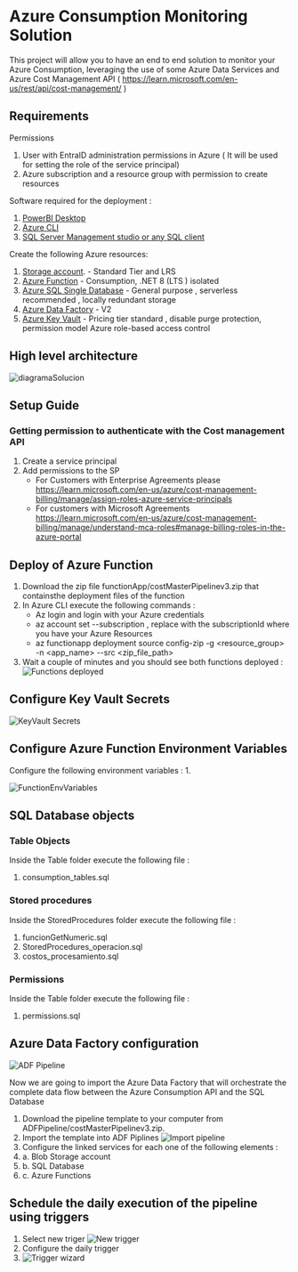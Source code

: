 # Azure Consumption Monitoring Solution

This project will allow you to have an end to end solution to monitor your Azure Consumption, leveraging the use of some Azure Data Services and Azure Cost Management API ( https://learn.microsoft.com/en-us/rest/api/cost-management/ )

## Requirements

Permissions 
1. User with EntraID administration permissions in Azure ( It will be used for setting the role of the service principal)
2. Azure subscription and a resource group with permission to create resources

Software required for the deployment : 
1. [PowerBI Desktop](https://www.microsoft.com/en-us/download/details.aspx?id=58494)
2. [Azure CLI](https://learn.microsoft.com/en-us/cli/azure/install-azure-cli-windows?view=azure-cli-latest&pivots=msi )
3. [SQL Server Management studio or any SQL client](https://learn.microsoft.com/en-us/ssms/install/install)

Create the following Azure resources:
1. [Storage account](https://learn.microsoft.com/en-us/azure/storage/common/storage-account-create?tabs=azure-portal#create-a-storage-account-1).   - Standard Tier and LRS
2. [Azure Function](https://learn.microsoft.com/en-us/azure/azure-functions/functions-create-function-app-portal) - Consumption, .NET 8 (LTS ) isolated
3. [Azure SQL Single Database](https://learn.microsoft.com/en-us/azure/azure-sql/database/single-database-create-quickstart?view=azuresql&tabs=azure-portal) - General purpose , serverless recommended , locally redundant storage
4. [Azure Data Factory](https://learn.microsoft.com/en-us/azure/data-factory/quickstart-create-data-factory) - V2
5. [Azure Key Vault](https://learn.microsoft.com/en-us/azure/key-vault/general/quick-create-portal) - Pricing tier standard , disable purge protection, permission model Azure role-based access control

## High level architecture 

![diagramaSolucion](https://github.com/jugordon/AzureConsumption/blob/main/resources/newCostArchitecture.png) 

## Setup Guide

### Getting permission to authenticate with the Cost management API

1. Create a service principal
2. Add permissions to the SP
   - For Customers with Enterprise Agreements please https://learn.microsoft.com/en-us/azure/cost-management-billing/manage/assign-roles-azure-service-principals
   - For customers with Microsoft Agreements https://learn.microsoft.com/en-us/azure/cost-management-billing/manage/understand-mca-roles#manage-billing-roles-in-the-azure-portal

## Deploy of Azure Function
1. Download the zip file functionApp/costMasterPipelinev3.zip that containsthe deployment files of the function
2. In Azure CLI execute the following commands :
   - Az login   and login with your Azure credentials
   - az account set --subscription <subscriptionId>  , replace <subscriptionId> with the subscriptionId where you have your Azure Resources
   - az functionapp deployment source config-zip -g <resource_group> -n \<app_name> --src <zip_file_path>
3. Wait a couple of minutes and you should see both functions deployed :
  ![Functions deployed](https://github.com/jugordon/AzureConsumption/blob/main/resources/bothfunctions.png)

## Configure Key Vault Secrets

![KeyVault Secrets](https://github.com/jugordon/AzureConsumption/blob/main/resources/keyvaultsecrets.png)


## Configure Azure Function Environment Variables
Configure the following environment variables : 
1. 

![FunctionEnvVariables](https://github.com/jugordon/AzureConsumption/blob/main/resources/functionEnvVariables.png)

## SQL Database objects

### Table Objects 
Inside the Table folder execute the following file : 
1. consumption_tables.sql

### Stored procedures 
Inside the StoredProcedures folder execute the following file : 
1. funcionGetNumeric.sql
2. StoredProcedures_operacion.sql
3. costos_procesamiento.sql

### Permissions
Inside the Table folder execute the following file : 
1. permissions.sql

## Azure Data Factory configuration
![ADF Pipeline](https://github.com/jugordon/AzureConsumption/blob/main/resources/dataFactoryPipeline.png)

Now we are going to import the Azure Data Factory that will orchestrate the complete data flow between the Azure Consumption API and the SQL Database

1. Download the pipeline template to your computer from ADFPipeline/costMasterPipelinev3.zip.
2. Import the template into ADF Piplines ![Import pipeline](https://github.com/jugordon/AzureConsumption/blob/main/resources/importTemplate.jpg)
3. Configure the linked services for each one of the following elements :
4. a. Blob Storage account
5. b. SQL Database 
6. c. Azure Functions 

## Schedule the daily execution of the pipeline using triggers

1. Select new triger ![New trigger](https://github.com/jugordon/AzureConsumption/blob/main/resources/new_trigger.png)
2. Configure the daily trigger
3. ![Trigger wizard](https://github.com/jugordon/AzureConsumption/blob/main/resources/trigger_wizard.png)

